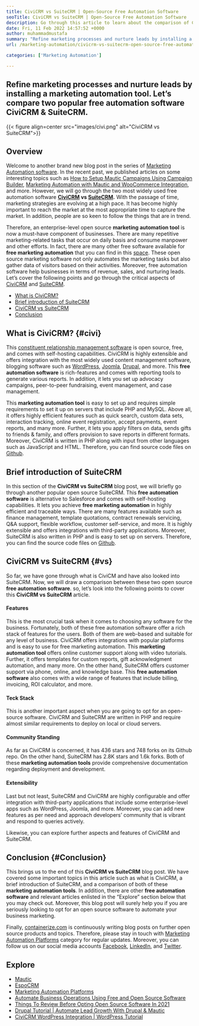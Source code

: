 ```yaml
---
title: CiviCRM vs SuiteCRM | Open-Source Free Automation Software
seoTitle: CiviCRM vs SuiteCRM | Open-Source Free Automation Software
description: Go through this article to learn about the comparison of CiviCRM vs SuiteCRM. Install an open-source marketing automation software to gain competitive edge.
date: Fri, 11 Feb 2022 14:57:52 +0000
author: muhammadmustafa
summary: "Refine marketing processes and nurture leads by installing a marketing automation tool. Let's compare two popular free automation software CiviCRM &amp; SuiteCRM."
url: /marketing-automation/civicrm-vs-suitecrm-open-source-free-automation-software/

categories: ['Marketing Automation']

---
```

## Refine marketing processes and nurture leads by installing a marketing automation tool. Let’s compare two popular free automation software CiviCRM & SuiteCRM.

{{< figure align=center src="images/civi.png" alt="CiviCRM vs SuiteCRM">}}  

## Overview

Welcome to another brand new blog post in the series of [Marketing Automation software][1]. In the recent past, we published articles on some interesting topics such as [How to Setup Mautic Campaigns Using Campaign Builder][2], [Marketing Automation with Mautic and WooCommerce Integration][3], and more. However, we will go through the two most widely used free automation software **[CiviCRM][4] vs [SuiteCRM][5].** With the passage of time, marketing strategies are evolving at a high pace. It has become highly important to reach the market at the most appropriate time to capture the market. In addition, people are so keen to follow the things that are in trend. 

Therefore, an enterprise-level open source **marketing automation tool** is now a must-have component of businesses. There are many repetitive marketing-related tasks that occur on daily basis and consume manpower and other efforts. In fact, there are many other free software available for **free marketing automation** that you can find in this [space][6]. These open source marketing software not only automates the marketing tasks but also gather data of visitors based on their activities. Moreover, free automation software help businesses in terms of revenue, sales, and nurturing leads. Let’s cover the following points and go through the critical aspects of [CiviCRM][4] and [SuiteCRM][5].

  * [What is CiviCRM?][7]
  * [Brief introduction of SuiteCRM][8]
  * [CiviCRM vs SuiteCRM][9]
  * [Conclusion][10] 

## What is CiviCRM? {#civi}

This [constituent relationship management software][4] is open source, free, and comes with self-hosting capabilities. CiviCRM is highly extensible and offers integration with the most widely used content management software, blogging software such as [WordPress][11], [Joomla][12], [Drupal][13], and more. This **free automation software** is rich-features and comes with reporting tools to generate various reports. In addition, it lets you set up advocacy campaigns, peer-to-peer fundraising, event management, and case management.  

This **marketing automation tool** is easy to set up and requires simple requirements to set it up on servers that include PHP and MySQL. Above all, it offers highly efficient features such as quick search, custom data sets, interaction tracking, online event registration, accept payments, event reports, and many more. Further, it lets you apply filters on data, sends gifts to friends & family, and offers provision to save reports in different formats. Moreover, CiviCRM is written in PHP along with input from other languages such as JavaScript and HTML. Therefore, you can find source code files on [Github][14].

## Brief introduction of SuiteCRM

In this section of the **CiviCRM vs SuiteCRM** blog post, we will briefly go through another popular open source SuiteCRM. This **free automation software** is alternative to Salesforce and comes with self-hosting capabilities. It lets you achieve **free marketing automation** in highly efficient and traceable ways. There are many features available such as finance management, template quotations, contract renewals servicing, Q&A support, flexible workflow, customer self-service, and more. It is highly extensible and offers integrations with third-party applications. Moreover, SuiteCRM is also written in PHP and is easy to set up on servers. Therefore, you can find the source code files on [Github][15]. 

## CiviCRM vs SuiteCRM {#vs}

So far, we have gone through what is CiviCM and have also looked into SuiteCRM. Now, we will draw a comparison between these two open source **free automation software**. so, let’s look into the following points to cover this **CiviCRM vs SuiteCRM** article. 

#### Features

This is the most crucial task when it comes to choosing any software for the business. Fortunately, both of these free automation software offer a rich stack of features for the users. Both of them are web-based and suitable for any level of business. CiviCRM offers integrations with popular platforms and is easy to use for free marketing automation. This **marketing automation tool** offers online customer support along with video tutorials. Further, it offers templates for custom reports, gift acknowledgment automation, and many more. On the other hand, SuiteCRM offers customer support via phone, online, and knowledge base. This **free automation software** also comes with a wide range of features that include billing, invoicing, ROI calculator, and more. 

#### Teck Stack 

This is another important aspect when you are going to opt for an open-source software. CiviCRM and SuiteCRM are written in PHP and require almost similar requirements to deploy on local or cloud servers. 

#### Community Standing 

As far as CiviCRM is concerned, it has 436 stars and 748 forks on its Github repo. On the other hand, SuiteCRM has 2.8K stars and 1.6k forks. Both of these **marketing automation tools** provide comprehensive documentation regarding deployment and development. 

#### Extensibility

Last but not least, SuiteCRM and CiviCRM are highly configurable and offer integration with third-party applications that include some enterprise-level apps such as WordPress, Joomla, and more. Moreover, you can add new features as per need and approach developers’ community that is vibrant and respond to queries actively. 

Likewise, you can explore further aspects and features of CiviCRM and SuiteCRM. 

## Conclusion {#Conclusion}

This brings us to the end of this **CiviCRM vs SuiteCRM** blog post. We have covered some important topics in this article such as what is CiviCRM, a brief introduction of SuiteCRM, and a comparison of both of these **marketing automation tools**. In addition, there are other **free automation software** and relevant articles enlisted in the “Explore” section below that you may check out. Moreover, this blog post will surely help you if you are seriously looking to opt for an open source software to automate your business marketing.

Finally, [containerize.com][16] is continuously writing blog posts on further open source products and topics. Therefore, please stay in touch with [Marketing Automation Platforms][6] category for regular updates. Moreover, you can follow us on our social media accounts [Facebook][17], [LinkedIn][18], and [Twitter][19].

## Explore

  * [Mautic][20]
  * [EspoCRM][21]
  * [Marketing Automation Platforms][6]
  * [Automate Business Operations Using Free and Open Source Software][22]
  * [Things To Review Before Opting Open Source Software In 2021][23]
  * [Drupal Tutorial | Automate Lead Growth With Drupal & Mautic][24]
  * [CiviCRM WordPress Integration | WordPress Tutorial][25]

 [1]: https://blog.containerize.com/category/marketing-automation/
 [2]: https://blog.containerize.com/2020/11/27/how-to-setup-marketing-campaigns-using-mautic-campaign-builder/
 [3]: https://blog.containerize.com/2020/10/12/marketing-automation-using-mautic-and-wordpress-woocommerce/
 [4]: https://products.containerize.com/marketing-automation/civicrm/
 [5]: https://products.containerize.com/marketing-automation/suitecrm/
 [6]: https://products.containerize.com/marketing-automation/
 [7]: #civi
 [8]: #suite
 [9]: #vs
 [10]: #Conclusion
 [11]: https://products.containerize.com/blogging/wordpress/
 [12]: https://products.containerize.com/content-management/joomla/
 [13]: https://products.containerize.com/content-management/drupal/
 [14]: https://github.com/civicrm/civicrm-core
 [15]: https://github.com/salesagility/SuiteCRM
 [16]: https://www.containerize.com/
 [17]: https://web.facebook.com/containerize
 [18]: https://www.linkedin.com/company/containerize/
 [19]: https://twitter.com/containerize_co
 [20]: https://products.containerize.com/marketing-automation/mautic/
 [21]: https://products.containerize.com/marketing-automation/espocrm/
 [22]: https://blog.containerize.com/2020/08/27/automate-business-operations-using-open-source-software/
 [23]: https://blog.containerize.com/2021/09/29/things-to-review-before-opting-open-source-software-in-2021/
 [24]: https://blog.containerize.com/2020/10/14/drupal-tutorial-automate-lead-growth-with-drupal-mautic/
 [25]: https://blog.containerize.com/2020/10/13/civicrm-wordpress-integration-wordpress-tutorial/